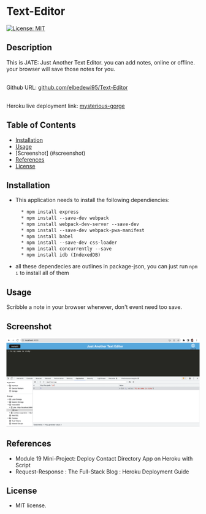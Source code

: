 # Text-Editor


[![License: MIT](https://img.shields.io/badge/License-MIT-yellow.svg)](https://opensource.org/licenses/MIT)

## Description

This is JATE: Just Another Text Editor.
you can add notes, online or offline.
your browser will save those notes for you.

<br>Github URL: <a href ="https://github.com/elbedewi95/Text-Editor">github.com/elbedewi95/Text-Editor</a>

<br> Heroku live deployment link: <a href="https://mysterious-gorge-51327.herokuapp.com/">mysterious-gorge</a>

## Table of Contents

* [Installation](#installation)
* [Usage](#usage)
* [Screenshot] (#screenshot)
* [References](#references)
* [License](#license)

## Installation

*  This application needs to install the following dependiencies:

         * npm install express
         * npm install --save-dev webpack
         * npm install webpack-dev-server --save-dev
         * npm install --save-dev webpack-pwa-manifest
         * npm install babel
         * npm install --save-dev css-loader
         * npm install concurrently --save
         * npm install idb (IndexedDB)

* all these dependecies are outlines in package-json, you can just run `npm i` to install all of them
    

## Usage

Scribble a note in your browser whenever, don't event need too save.

## Screenshot

<img src = "client/src/images/Screen Shot 2022-10-28 at 10.36.45 PM.png"/><br>

## References

*   Module 19 Mini-Project: Deploy Contact Directory App on Heroku with Script
*   Request-Response : The Full-Stack Blog : Heroku Deployment Guide
 
## License

*   MIT license.
